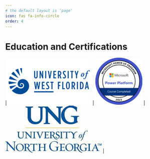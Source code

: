 ```yaml
---
# the default layout is 'page'
icon: fas fa-info-circle
order: 4
---
```



# Education and Certifications

|![uwf-logo](../assets/uwf-logo-small.png) | ![power-platform-grad-badge](../assets/mspp-badge-150x150.png) | ![ung-logo](../assets/ung-logo-small.jpg) |
